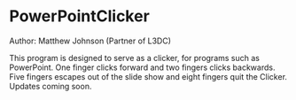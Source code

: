 PowerPointClicker
=================
Author: Matthew Johnson (Partner of L3DC)

This program is designed to serve as a clicker, for programs such as PowerPoint. 
One finger clicks forward and two fingers clicks backwards. 
Five fingers escapes out of the slide show and eight fingers quit the Clicker. 
Updates coming soon.
